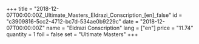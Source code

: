 +++
title = "2018-12-07T00:00:00Z_Ultimate_Masters_Eldrazi_Conscription_[en]_false"
id = "c3909816-5cc2-4712-bc7d-534ae0b9229c"
date = "2018-12-07T00:00:00Z"
name = "Eldrazi Conscription"
lang = ["en"]
price = "11.74"
quantity = 1
foil = false
set = "Ultimate Masters"
+++
